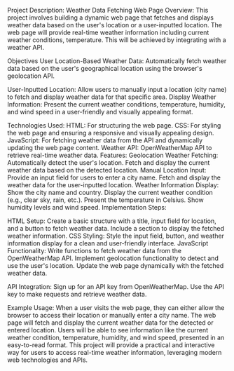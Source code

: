 Project Description: Weather Data Fetching Web Page
Overview:
      This project involves building a dynamic web page that fetches and displays weather data based on the user's location or a user-inputted location. The web page will         provide real-time weather information including current weather conditions, temperature. This will be achieved by integrating with a weather API.

Objectives
      User Location-Based Weather Data: Automatically fetch weather data based on the user's geographical location using the browser's geolocation API.
    
User-Inputted Location: 
      Allow users to manually input a location (city name) to fetch and display weather data for that specific area.
    Display Weather Information: Present the current weather conditions, temperature, humidity, and wind speed in a user-friendly and visually appealing format.
    
Technologies Used:
      HTML: For structuring the web page.
      CSS: For styling the web page and ensuring a responsive and visually appealing design.
      JavaScript: For fetching weather data from the API and dynamically updating the web page content.
      Weather API: OpenWeatherMap API to retrieve real-time weather data.
Features:
      Geolocation Weather Fetching:
      Automatically detect the user's location.
      Fetch and display the current weather data based on the detected location.
      Manual Location Input:
      Provide an input field for users to enter a city name.
      Fetch and display the weather data for the user-inputted location.
      Weather Information Display:
      Show the city name and country.
      Display the current weather condition (e.g., clear sky, rain, etc.).
      Present the temperature in Celsius.
      Show humidity levels and wind speed.
Implementation Steps:

HTML Setup:
        Create a basic structure with a title, input field for location, and a button to fetch weather data.
      Include a section to display the fetched weather information.
CSS Styling:
        Style the input field, button, and weather information display for a clean and user-friendly interface.
JavaScript Functionality:
        Write functions to fetch weather data from the OpenWeatherMap API.
      Implement geolocation functionality to detect and use the user's location.
      Update the web page dynamically with the fetched weather data.
      
API Integration:
        Sign up for an API key from OpenWeatherMap.
       Use the API key to make requests and retrieve weather data.
       
Example Usage:
        When a user visits the web page, they can either allow the browser to access their location or manually enter a city name.
      The web page will fetch and display the current weather data for the detected or entered location.
      Users will be able to see information like the current weather condition, temperature, humidity, and wind speed, presented in an easy-to-read format.
      This project will provide a practical and interactive way for users to access real-time weather information, leveraging modern web technologies and APIs.
